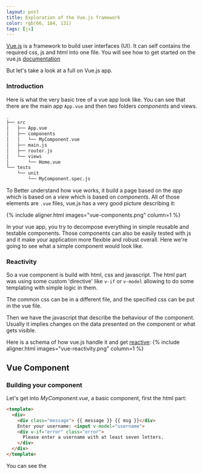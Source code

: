 ```yaml
---
layout: post
title: Exploration of the Vue.js framework 
color: rgb(66, 184, 131)
tags: [js]
---
```


[Vue.js](https://vuejs.org) is a framework to build user interfaces (UI).
It can self contains the required css, js and html into one file.
You will see how to get started on the vue.js [documentation](https://vuejs.org/v2/guide/index.html)

But let's take a look at a full on Vue.js app.


### Introduction

Here is what the very basic tree of a vue app look like.
You can see that there are the main app `App.vue` and then two folders _components_ and views.

```bash
.
├── src
│   ├── App.vue
│   ├── components
│   │   └── MyComponent.vue
│   ├── main.js
│   ├── router.js
│   └── views
│       └── Home.vue
└── tests
    └── unit
        └── MyComponent.spec.js
```

To Better understand how vue works, it build a page based on the _app_ which is based on a _view_ which is based on _components_.
All of those elements are `.vue` files, vue.js has a very good picture describing it:

{% include aligner.html images="vue-components.png" column=1 %}

In your vue app, you try to decompose everything in simple reusable and testable components.
Those components can also be easily tested with js and it make your application more flexible and robust overall.
Here we're going to see what a simple component would look like.

### Reactivity

So a vue component is build with html, css and javascript.
The html part was using some custom 'directive' like `v-if` or `v-model` allowing to do some templating
with simple logic in them.

The common css can be in a different file, and the specified css can be put in the vue file.

Then we have the javascript that describe the behaviour of the component.
Usually it implies changes on the data presented on the component or what gets visible.

Here is a schema of how vue.js handle it and get [reactive](https://vuejs.org/v2/guide/reactivity.html):
{% include aligner.html images="vue-reactivity.png" column=1 %}

## Vue Component

### Building your component

Let's get into _MyComponent.vue_, a basic component, first the html part:

```html
<template>
  <div>
    <div class="message"> {{ message }} {{ msg }}</div>
    Enter your username: <input v-model="username">
    <div v-if="error" class="error">
      Please enter a username with at least seven letters.
    </div>
  </div>
</template>
```

You can see the _<template>_ tags that make up the vue html template.
Some of those template attributes are:
  - `{{ message }}`, `{{ msg }}`: define a variable that will be replaced at run time by a value in the js.
  - `v-model="username"`: which will map the input to the username value define in the js
  - `v-if="error"`: which is a computed value from error, this div will appear when error() returns true  

Here is the js part, where you define everything that is used in the html template:

```html
<script>
export default {
  name: 'Foo',
    props: {
      msg: String,
    },

  data() {
    return {
      message: 'Welcome to the Vue.js cookbook',
      username: '',
    };
  },

  computed: {
    error() { return this.username.trim().length < 7; },
  },
};
</script>
```

In the `props`, there are the values like `msg` you can push to your component when using it from another component. 
So you could see that `data` is where you define the variable that are used in the template.
And `computed` defines variables that gets computed during usage, thus dynamic.

### Use your component

Now that you have your component, you can use it in another vue component.
Here is how it would look in another component:

```html
<template>
  <div class="home">
    <MyComponent msg="... Hey!"/>
  </div>
</template>

<script>
import MyComponent from '@/components/MyComponent.vue';

export default {
  name: 'home',
  components: {
    MyComponent,
  },
};
</script>
```

Here you can see another component in which we import _MyComponent_ from our component folder.
You can see the custom tag `<MyComponent ...>`, and for it to work you need to declare _MyComponent_ in your export of the component.


## Test Vue Component

In order to test your component you would need to use _'@vue/test-utils'_ and "mount" your component.
Once mounted you can interact with the component.
Here I am also using jest for the assertions.

```js
import { shallowMount } from '@vue/test-utils';
import Foo from '@/components/MyComponent.vue';

const factory = (values = {}) => shallowMount(Foo, {
  data() { return { ...values }; },
});

describe('Foo', () => {
  it('renders a welcome message', () => {
    const wrapper = factory();

    expect(wrapper.find('.message').text()).toEqual('Welcome to the Vue.js cookbook');
  });
});
```

And here we can test some basic static information in our component, 
but you can also test the error that should disappear when more than 7 letters are inputted.

```js
  it('does not render an error when username is 7 characters or more', () => {
    const wrapper = factory({ username: 'example-01' });

    expect(wrapper.find('.error').exists()).toBeFalsy();
  });
```

You can see that you can pass data in your factory, here we're passing a bigger `'example-01'`
as a username. 
And you can assert that the `.error` div should not be visible.


